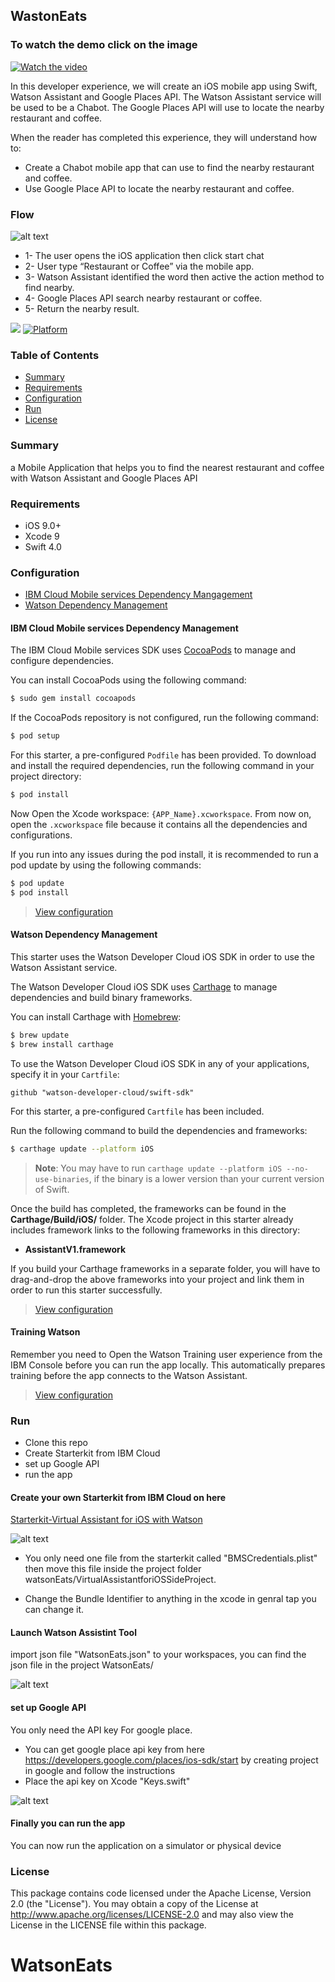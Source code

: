 ## WastonEats
### To watch the demo click on the image
[![Watch the video](https://raw.githubusercontent.com/omarfoz/watsonEat/master/watsoneatsss.png)](https://youtu.be/gxFah_HV-l4)

In this developer experience, we will create an iOS mobile app using Swift, Watson Assistant and Google Places API. The Watson Assistant service will be used to be a Chabot. The Google Places API will use to locate the nearby restaurant and coffee.


When the reader has completed this experience, they will understand how to:
*	Create a Chabot mobile app that can use to find the nearby restaurant and coffee.
*	Use Google Place API to locate the nearby restaurant and coffee.




### Flow
![alt text](https://raw.githubusercontent.com/omarfoz/sideproject-watsonEat/master/Picture1.png)
* 1- The user opens the iOS application then click start chat
* 2- User type “Restaurant or Coffee” via the mobile app.
* 3- Watson Assistant identified the word then active the action method to find nearby.
* 4- Google Places API search nearby restaurant or coffee.
* 5- Return the nearby result.


[![](https://img.shields.io/badge/bluemix-powered-blue.svg)](https://bluemix.net)
[![Platform](https://img.shields.io/badge/platform-ios_swift-lightgrey.svg?style=flat)](https://developer.apple.com/swift/)

### Table of Contents

* [Summary](#summary)
* [Requirements](#requirements)
* [Configuration](#configuration)
* [Run](#run)
* [License](#license)

### Summary
a Mobile Application that helps you to find the nearest restaurant and coffee with Watson Assistant and Google Places API

### Requirements
* iOS 9.0+
* Xcode 9
* Swift 4.0

### Configuration
* [IBM Cloud Mobile services Dependency Mangagement](#ibm-cloud-mobile-services-dependency-management)
* [Watson Dependency Management](#watson-dependency-management)


#### IBM Cloud Mobile services Dependency Management
The IBM Cloud Mobile services SDK uses [CocoaPods](https://cocoapods.org/) to manage and configure dependencies.

You can install CocoaPods using the following command:

```bash
$ sudo gem install cocoapods
```

If the CocoaPods repository is not configured, run the following command:

```bash
$ pod setup
```

For this starter, a pre-configured `Podfile` has been provided. To download and install the required dependencies, run the following command in your project directory:

```bash
$ pod install
```
Now Open the Xcode workspace: `{APP_Name}.xcworkspace`. From now on, open the `.xcworkspace` file because it contains all the dependencies and configurations.

If you run into any issues during the pod install, it is recommended to run a pod update by using the following commands:

```bash
$ pod update
$ pod install
```

> [View configuration](#configuration)

#### Watson Dependency Management
This starter uses the Watson Developer Cloud iOS SDK in order to use the Watson Assistant service.

The Watson Developer Cloud iOS SDK uses [Carthage](https://github.com/Carthage/Carthage) to manage dependencies and build binary frameworks.

You can install Carthage with [Homebrew](http://brew.sh/):

```bash
$ brew update
$ brew install carthage
```

To use the Watson Developer Cloud iOS SDK in any of your applications, specify it in your `Cartfile`:

```
github "watson-developer-cloud/swift-sdk"
```

For this starter, a pre-configured `Cartfile` has been included.

Run the following command to build the dependencies and frameworks:

```bash
$ carthage update --platform iOS
```

> **Note**: You may have to run `carthage update --platform iOS --no-use-binaries`, if the binary is a lower version than your current version of Swift.

Once the build has completed, the frameworks can be found in the **Carthage/Build/iOS/** folder. The Xcode project in this starter already includes framework links to the following frameworks in this directory:

* **AssistantV1.framework**

If you build your Carthage frameworks in a separate folder, you will have to drag-and-drop the above frameworks into your project and link them in order to run this starter successfully.

> [View configuration](#configuration)

#### Training Watson
Remember you need to Open the Watson Training user experience from the IBM Console before you can run the app locally. This automatically prepares training before the app connects to the Watson Assistant.


> [View configuration](#configuration)


### Run
* Clone this repo
* Create Starterkit from IBM Cloud
* set up Google API
* run the app

#### Create your own Starterkit from IBM Cloud on here 
[Starterkit-Virtual Assistant for iOS with Watson](https://console.bluemix.net/developer/appledevelopment/starter-kits/virtual-assistant-for-ios-with-watson)

![alt text](https://raw.githubusercontent.com/omarfoz/sideproject-watsonEat/master/watsonasstant.gif)


* You only need one file from the starterkit called "BMSCredentials.plist"
then move this file inside the project folder watsonEats/VirtualAssistantforiOSSideProject.

* Change the Bundle Identifier to anything 
in the xcode in genral tap you can change it.
#### Launch Watson Assistint Tool 
import json file "WatsonEats.json" to your workspaces, you can find the json file in the project WatsonEats/

![alt text](https://raw.githubusercontent.com/omarfoz/sideproject-watsonEat/master/toolwatson.gif)

#### set up Google API 
You only need the API key For google place.
* You can get google place api key from here https://developers.google.com/places/ios-sdk/start
by creating project in google and follow the instructions 
* Place the api key on Xcode "Keys.swift"  

![alt text](https://raw.githubusercontent.com/omarfoz/sideproject-watsonEat/master/keys.gif)

#### Finally you can run the app
You can now run the application on a simulator or physical device


### License
This package contains code licensed under the Apache License, Version 2.0 (the "License"). You may obtain a copy of the License at http://www.apache.org/licenses/LICENSE-2.0 and may also view the License in the LICENSE file within this package.
# WatsonEats
